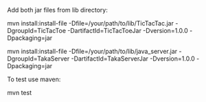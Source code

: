 Add both jar files from lib directory:

mvn install:install-file -Dfile=/your/path/to/lib/TicTacTac.jar -DgroupId=TicTacToe -DartifactId=TicTacToeJar -Dversion=1.0.0 -Dpackaging=jar


mvn install:install-file -Dfile=/your/path/to/lib/java_server.jar -DgroupId=TakaServer -DartifactId=TakaServerJar -Dversion=1.0.0 -Dpackaging=jar

To test use maven:

mvn test
